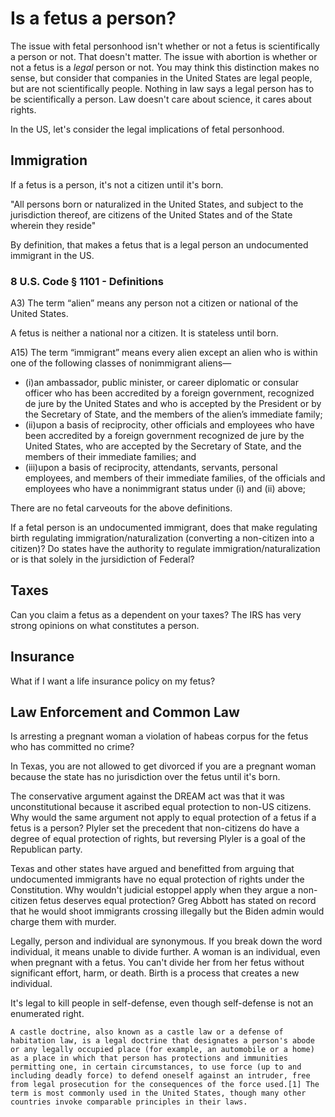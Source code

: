 # Is a fetus a person?

The issue with fetal personhood isn't whether or not a fetus is scientifically a person or not. That doesn't matter. The issue with abortion is whether or not a fetus is a *legal* person or not. You may think this distinction makes no sense, but consider that companies in the United States are legal people, but are not scientifically people. Nothing in law says a legal person has to be scientifically a person. Law doesn't care about science, it cares about rights.

In the US, let's consider the legal implications of fetal personhood.

## Immigration
If a fetus is a person, it's not a citizen until it's born.

"All persons born or naturalized in the United States, and subject to the jurisdiction thereof, are citizens of the United States and of the State wherein they reside"

By definition, that makes a fetus that is a legal person an
undocumented immigrant in the US.

### 8 U.S. Code § 1101 - Definitions

A3)  The term “alien” means any person not a citizen or national of the United States.

A fetus is neither a national nor a citizen. It is stateless until born.

A15) The term “immigrant” means every alien except an alien who is within one of the following classes of nonimmigrant aliens—

 - (i)an ambassador, public minister, or career diplomatic or consular officer who has been accredited by a foreign government, recognized de jure by the United States and who is accepted by the President or by the Secretary of State, and the members of the alien’s immediate family;
 - (ii)upon a basis of reciprocity, other officials and employees who have been accredited by a foreign government recognized de jure by the United States, who are accepted by the Secretary of State, and the members of their immediate families; and
 - (iii)upon a basis of reciprocity, attendants, servants, personal employees, and members of their immediate families, of the officials and employees who have a nonimmigrant status under (i) and (ii) above;

There are no fetal carveouts for the above definitions. 

If a fetal person is an undocumented immigrant, does that make
regulating birth regulating immigration/naturalization (converting a non-citizen into a citizen)? Do states have the authority to
regulate immigration/naturalization or is that solely in the jursidiction of Federal?

## Taxes

Can you claim a fetus as a dependent on your taxes? The IRS has very
strong opinions on what constitutes a person.

## Insurance

What if I want a life insurance policy on my fetus?

## Law Enforcement and Common Law

Is arresting a pregnant woman a violation of habeas corpus for the fetus
who has committed no crime?

In Texas, you are not allowed to get divorced if you are a pregnant
woman because the state has no jurisdiction over the fetus until it's
born.

The conservative argument against the DREAM act was that it was unconstitutional because it ascribed equal protection to non-US citizens. Why would the same argument not apply to equal protection of a fetus if a fetus is a person? Plyler set the precedent that non-citizens do have a degree of equal protection of rights, but reversing Plyler is a goal of the Republican party.

Texas and other states have argued and benefitted from arguing that undocumented immigrants have no equal protection of rights under the Constitution. Why wouldn't judicial estoppel apply when they argue a non-citizen fetus deserves equal protection? Greg Abbott has stated on record that he would shoot immigrants crossing illegally but the Biden admin would charge them with murder.

Legally, person and individual are synonymous. If you break down the word individual, it means unable to divide further. A woman is an individual, even when pregnant with a fetus. You can't divide her from her fetus without significant effort, harm, or death.  Birth is a process that creates a new individual.

It's legal to kill people in self-defense, even though self-defense is not an enumerated right.

```A castle doctrine, also known as a castle law or a defense of habitation law, is a legal doctrine that designates a person's abode or any legally occupied place (for example, an automobile or a home) as a place in which that person has protections and immunities permitting one, in certain circumstances, to use force (up to and including deadly force) to defend oneself against an intruder, free from legal prosecution for the consequences of the force used.[1] The term is most commonly used in the United States, though many other countries invoke comparable principles in their laws.```
